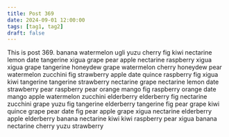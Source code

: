 ```yaml
---
title: Post 369
date: 2024-09-01 12:00:00
tags: [tag1, tag2]
draft: false
---
```

This is post 369.
banana
watermelon
ugli
yuzu
cherry
fig
kiwi
nectarine
lemon
date
tangerine
xigua
grape
pear
apple
nectarine
raspberry
xigua
xigua
grape
tangerine
honeydew
grape
watermelon
cherry
honeydew
pear
watermelon
zucchini
fig
strawberry
apple
date
quince
raspberry
fig
xigua
kiwi
tangerine
tangerine
strawberry
nectarine
grape
nectarine
lemon
date
strawberry
pear
raspberry
pear
orange
mango
fig
raspberry
orange
date
mango
apple
watermelon
zucchini
elderberry
elderberry
fig
nectarine
zucchini
grape
yuzu
fig
tangerine
elderberry
tangerine
fig
pear
grape
kiwi
quince
grape
pear
date
fig
pear
apple
grape
xigua
nectarine
elderberry
apple
elderberry
banana
nectarine
kiwi
kiwi
raspberry
pear
xigua
banana
nectarine
cherry
yuzu
strawberry
